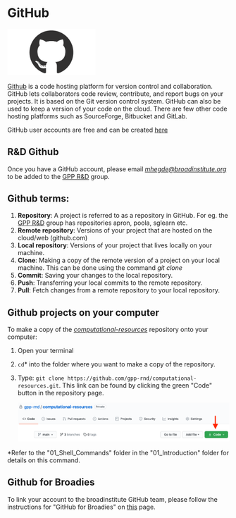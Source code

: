 # GitHub 

<img src="images/github-mark.png" alt="github" width="200"/>

[Github](https://github.com/) is a code hosting platform for version control and collaboration. GitHub lets 
collaborators code review, contribute, and report bugs on your projects. It is based on the Git version control system. 
GitHub can also be used to keep a version of your code on the cloud. There are few other code hosting platforms such as 
SourceForge, Bitbucket and GitLab.

GitHub user accounts are free and can be created [here](https://github.com)

## R&D Github
Once you have a GitHub account, please email *mhegde@broadinstitute.org* to be added to the 
[GPP R&D](https://github.com/gpp-rnd) group. 

## Github terms:
1. **Repository**: A project is referred to as a repository in GitHub. For eg. the [GPP R&D](https://github.com/gpp-rnd) 
   group has repositories apron, poola, sglearn etc. 
2. **Remote repository**: Versions of your project that are hosted on the cloud/web (github.com)
3. **Local repository**: Versions of your project that lives locally on your machine. 
4. **Clone**: Making a copy of the remote version of a project on your local machine. This can be done using the command 
   *git clone*
5. **Commit**: Saving your changes to the local repository.
6. **Push**: Transferring your local commits to the remote repository. 
7. **Pull**: Fetch changes from a remote repository to your local repository.

## Github projects on your computer
To make a copy of the *[computational-resources](https://github.com/gpp-rnd/computational-resources)* repository onto your computer:

1. Open your terminal
   
2. `cd`* into the folder where you want to make a copy of the repository.
   
3. Type:  `git clone https://github.com/gpp-rnd/computational-resources.git`. This link can be found by clicking the 
   green "Code" button in the repository page.
   
   ![Code](images/github_clone_link.png)

*Refer to the "01_Shell_Commands" folder in the "01_Introduction" folder for details on this command.

## Github for Broadies
To link your account to the broadinstitute GitHub team, please follow the instructions for "GitHub for Broadies" on 
[this](https://intranet.broadinstitute.org/bits/service-catalog/software-development-support/github) page.
